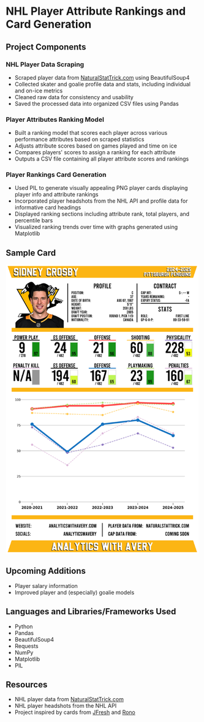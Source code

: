 # NHL Player Attribute Rankings and Card Generation

## Project Components

### NHL Player Data Scraping
- Scraped player data from [NaturalStatTrick.com](https://www.naturalstattrick.com/) using BeautifulSoup4  
- Collected skater and goalie profile data and stats, including individual and on-ice metrics  
- Cleaned raw data for consistency and usability
- Saved the processed data into organized CSV files using Pandas  

### Player Attributes Ranking Model
- Built a ranking model that scores each player across various performance attributes based on scraped statistics  
- Adjusts attribute scores based on games played and time on ice
- Compares players' scores to assign a ranking for each attribute  
- Outputs a CSV file containing all player attribute scores and rankings  

### Player Rankings Card Generation
- Used PIL to generate visually appealing PNG player cards displaying player info and attribute rankings  
- Incorporated player headshots from the NHL API and profile data for informative card headings  
- Displayed ranking sections including attribute rank, total players, and percentile bars  
- Visualized ranking trends over time with graphs generated using Matplotlib  

## Sample Card
![Sidney Crosby Player Card](cards/2024-2025/PIT_F_Sidney_Crosby_2024-2025.png)

## Upcoming Additions
- Player salary information  
- Improved player and (especially) goalie models  

## Languages and Libraries/Frameworks Used
- Python
- Pandas
- BeautifulSoup4
- Requests
- NumPy
- Matplotlib
- PIL

## Resources
- NHL player data from [NaturalStatTrick.com](https://www.naturalstattrick.com)  
- NHL player headshots from the NHL API  
- Project inspired by cards from [JFresh](https://x.com/JFreshHockey/with_replies) and [Rono](https://x.com/ronoanalyst?lang=en)  
